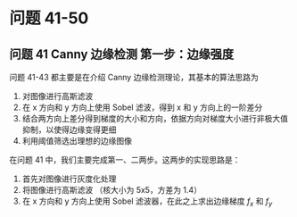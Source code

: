 <!--
 * @Author: AIkikaze wenwenziy@163.com
 * @Date: 2023-05-10 08:30:17
 * @LastEditors: AIkikaze wenwenziy@163.com
 * @LastEditTime: 2023-05-15 13:51:13
 * @FilePath: \Cplusplus-playground\ImageProcessing100\problems_41-50\readme.md
 * @Description: 
 * 
-->
# 问题 41-50

## 问题 41 Canny 边缘检测 第一步：边缘强度

问题 41-43 都主要是在介绍 Canny 边缘检测理论，其基本的算法思路为
1. 对图像进行高斯滤波
2. 在 x 方向和 y 方向上使用 Sobel 滤波，得到 x 和 y 方向上的一阶差分
3. 结合两方向上差分得到梯度的大小和方向，依据方向对梯度大小进行非极大值抑制，以使得边缘变得更细
4. 利用阈值筛选出理想的边缘图像

在问题 41 中，我们主要完成第一、二两步。这两步的实现思路是：
1. 首先对图像进行灰度化处理
2. 将图像进行高斯滤波 （核大小为 5x5，方差为 1.4）
3. 在 x 方向和 y 方向上使用 Sobel 滤波器，在此之上求出边缘梯度 $f_x$ 和 $f_y$
